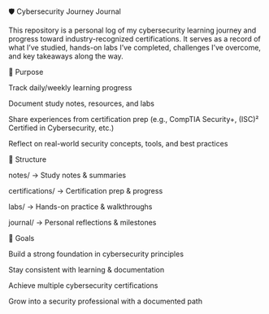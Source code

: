 🛡️ Cybersecurity Journey Journal

This repository is a personal log of my cybersecurity learning journey and progress toward industry-recognized certifications. It serves as a record of what I’ve studied, hands-on labs I’ve completed, challenges I’ve overcome, and key takeaways along the way.

📌 Purpose

Track daily/weekly learning progress

Document study notes, resources, and labs

Share experiences from certification prep (e.g., CompTIA Security+, (ISC)² Certified in Cybersecurity, etc.)

Reflect on real-world security concepts, tools, and best practices

📂 Structure

notes/ → Study notes & summaries

certifications/ → Certification prep & progress

labs/ → Hands-on practice & walkthroughs

journal/ → Personal reflections & milestones

🚀 Goals

Build a strong foundation in cybersecurity principles

Stay consistent with learning & documentation

Achieve multiple cybersecurity certifications

Grow into a security professional with a documented path
